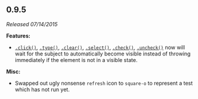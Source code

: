 ## 0.9.5

_Released 07/14/2015_

**Features:**

- [`.click()`](/api/commands/click), [`.type()`](/api/commands/type),
  [`.clear()`](/api/commands/clear), [`.select()`](/api/commands/select),
  [`.check()`](/api/commands/check), [`.uncheck()`](/api/commands/uncheck) now
  will wait for the subject to automatically become visible instead of throwing
  immediately if the element is not in a visible state.

**Misc:**

- Swapped out ugly nonsense `refresh` icon to `square-o` to represent a test
  which has not run yet.
